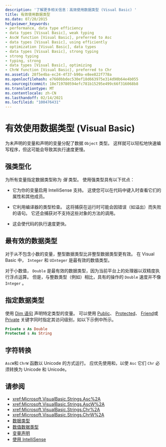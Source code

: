 ```yaml
---
description: '了解更多相关信息：高效使用数据类型 (Visual Basic) '
title: 有效使用数据类型
ms.date: 07/20/2015
helpviewer_keywords:
- performance, data type efficiency
- data types [Visual Basic], weak typing
- AscW function [Visual Basic], preferred to Asc
- data types [Visual Basic], using efficiently
- optimization [Visual Basic], data types
- data types [Visual Basic], strong typing
- strong typing
- typing, strong
- data types [Visual Basic], optimizing
- ChrW function [Visual Basic], preferred to Chr
ms.assetid: 28f5e4ba-ec24-4f37-b90a-e8ee822f778a
ms.openlocfilehash: e7660bbdec530ef18d663975e314d90b64e4b055
ms.sourcegitcommit: 10e719780594efc781b15295e499c66f316068b8
ms.translationtype: MT
ms.contentlocale: zh-CN
ms.lasthandoff: 02/14/2021
ms.locfileid: "100476431"
---
```

# <a name="efficient-use-of-data-types-visual-basic"></a>有效使用数据类型 (Visual Basic)

为未声明的变量和声明的变量分配了数据 `Object` 类型。 这样就可以轻松地快速编写程序，但这可能会导致其执行速度更慢。

## <a name="strong-typing"></a>强类型化

 为所有变量指定数据类型称为 *强* 类型。 使用强类型具有以下优点：

- 它为你的变量启用 IntelliSense 支持。 这使您可以在代码中键入时查看它们的属性和其他成员。

- 它利用编译器的类型检查。 这将捕获在运行时可能会因错误（如溢出）而失败的语句。 它还会捕获对不支持这些对象的方法的调用。

- 这会使代码的执行速度更快。

## <a name="most-efficient-data-types"></a>最有效的数据类型

 对于从不包含小数的变量，整型数据类型比非整型数据类型更有效。 在 Visual Basic 中， `Integer` 和 `UInteger` 是最有效的数值类型。

 对于小数值， `Double` 是最有效的数据类型，因为当前平台上的处理器以双精度执行浮点运算。 但是，与整数类型（例如）相比，具有的操作的 `Double` 速度并不像 `Integer` 。

## <a name="specifying-data-type"></a>指定数据类型

 使用 [Dim 语句](../../../language-reference/statements/dim-statement.md) 声明特定类型的变量。 可以使用 [Public](../../../language-reference/modifiers/public.md)、 [Protected](../../../language-reference/modifiers/protected.md)、 [Friend](../../../language-reference/modifiers/friend.md)或 [Private](../../../language-reference/modifiers/private.md) 关键字同时指定其访问级别，如以下示例中所示。

```vb
Private x As Double
Protected s As String
```

## <a name="character-conversion"></a>字符转换

 `AscW`和 `ChrW` 函数以 Unicode 的方式运行。 应优先使用和，以使 `Asc` 它们 `Chr` 必须转换为 Unicode 和 Unicode。

## <a name="see-also"></a>请参阅

- <xref:Microsoft.VisualBasic.Strings.Asc%2A>
- <xref:Microsoft.VisualBasic.Strings.AscW%2A>
- <xref:Microsoft.VisualBasic.Strings.Chr%2A>
- <xref:Microsoft.VisualBasic.Strings.ChrW%2A>
- [数据类型](index.md)
- [数值数据类型](numeric-data-types.md)
- [变量声明](../variables/variable-declaration.md)
- [使用 IntelliSense](/visualstudio/ide/using-intellisense)
